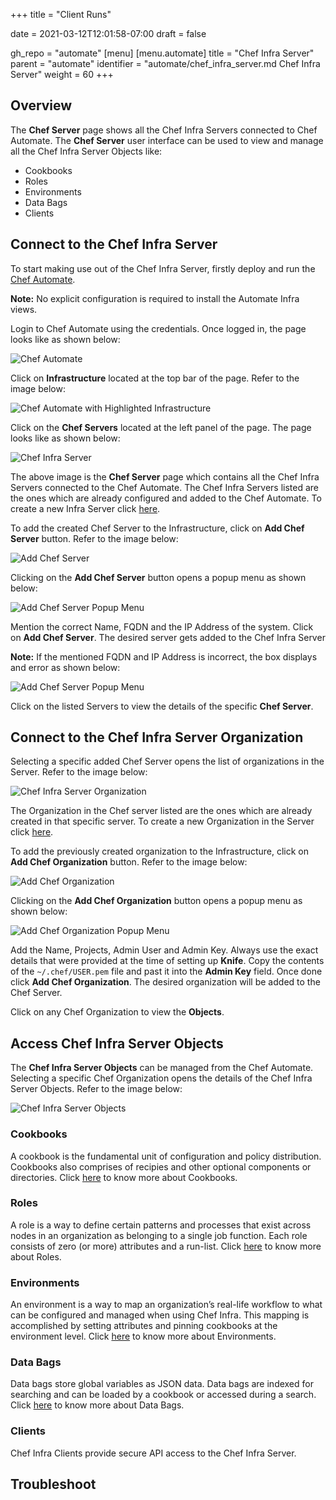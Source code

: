 +++
title = "Client Runs"

date = 2021-03-12T12:01:58-07:00
draft = false

gh_repo = "automate"
[menu]
  [menu.automate]
    title = "Chef Infra Server"
    parent = "automate"
    identifier = "automate/chef_infra_server.md Chef Infra Server"
    weight = 60
+++

## Overview

The __Chef Server__ page shows all the Chef Infra Servers connected to Chef Automate. The __Chef Server__ user interface can be used to view and manage all the Chef Infra Server Objects like:

- Cookbooks
- Roles
- Environments
- Data Bags
- Clients

## Connect to the Chef Infra Server

To start making use out of the Chef Infra Server, firstly deploy and run the [Chef Automate](https://docs.chef.io/automate/install/#installation-guide).

**Note:** No explicit configuration is required to install the Automate Infra views.

Login to Chef Automate using the credentials. Once logged in, the page looks like as shown below:

![Chef Automate](/images/automate/chef-automate-on-chef-infra-page.png)

Click on **Infrastructure** located at the top bar of the page. Refer to the image below:

![Chef Automate with Highlighted Infrastructure](/images/automate/chef-automate-infrastructure.png)

Click on the **Chef Servers** located at the left panel of the page. The page looks like as shown below:

![Chef Infra Server](/images/automate/chef-server-page.png)

The above image is the **Chef Server** page which contains all the Chef Infra Servers connected to the Chef Automate. The Chef Infra Servers listed are the ones which are already configured and added to the Chef Automate. To create a new Infra Server click [here](https://docs.chef.io/automate/infra_server/).

To add the created Chef Server to the Infrastructure, click on **Add Chef Server** button. Refer to the image below:

![Add Chef Server](/images/automate/add-chef-server-button.png)

Clicking on the **Add Chef Server** button opens a popup menu as shown below:

![Add Chef Server Popup Menu](/images/automate/add-chef-server-popup-menu.png)

Mention the correct Name, FQDN and the IP Address of the system. Click on **Add Chef Server**. The desired server gets added to the Chef Infra Server 

**Note:** If the mentioned FQDN and IP Address is incorrect, the box displays and error as shown below:

![Add Chef Server Popup Menu](/images/automate/add-chef-server-popup-menu-with-error.png)

Click on the listed Servers to view the details of the specific **Chef Server**.

## Connect to the Chef Infra Server Organization

Selecting a specific added Chef Server opens the list of organizations in the Server. Refer to the image below:

![Chef Infra Server Organization](/images/automate/chef-server-organization.png)

The Organization in the Chef server listed are the ones which are already created in that specific server. To create a new Organization in the Server click [here](https://docs.chef.io/automate/infra_server/#set-up-the-chef-infra-server).

To add the previously created organization to the Infrastructure, click on **Add Chef Organization** button. Refer to the image below:

![Add Chef Organization](/images/automate/add-chef-organization-button.png)

Clicking on the **Add Chef Organization** button opens a popup menu as shown below:

![Add Chef Organization Popup Menu](/images/automate/add-chef-organization-popup-menu.png)

Add the Name, Projects, Admin User and Admin Key. Always use the exact details that were provided at the time of setting up **Knife**. Copy the contents of the `~/.chef/USER.pem` file and past it into the **Admin Key** field. Once done click **Add Chef Organization**. The desired organization will be added to the Chef Server.

Click on any Chef Organization to view the **Objects**.

## Access Chef Infra Server Objects

The **Chef Infra Server Objects** can be managed from the Chef Automate. Selecting a specific Chef Organization opens the details of the Chef Infra Server Objects. Refer to the image below:

![Chef Infra Server Objects](/images/automate/chef-infra-server-objects.png)

### Cookbooks

A cookbook is the fundamental unit of configuration and policy distribution. Cookbooks also comprises of recipies and other optional components or directories. Click [here](https://docs.chef.io/cookbooks/) to know more about Cookbooks.

### Roles

A role is a way to define certain patterns and processes that exist across nodes in an organization as belonging to a single job function. Each role consists of zero (or more) attributes and a run-list. Click [here](https://docs.chef.io/roles/) to know more about Roles.

### Environments

An environment is a way to map an organization’s real-life workflow to what can be configured and managed when using Chef Infra. This mapping is accomplished by setting attributes and pinning cookbooks at the environment level. Click [here](https://docs.chef.io/environments/) to know more about Environments.

### Data Bags

Data bags store global variables as JSON data. Data bags are indexed for searching and can be loaded by a cookbook or accessed during a search. Click [here](https://docs.chef.io/data_bags/) to know more about Data Bags.

### Clients

Chef Infra Clients provide secure API access to the Chef Infra Server.

## Troubleshoot